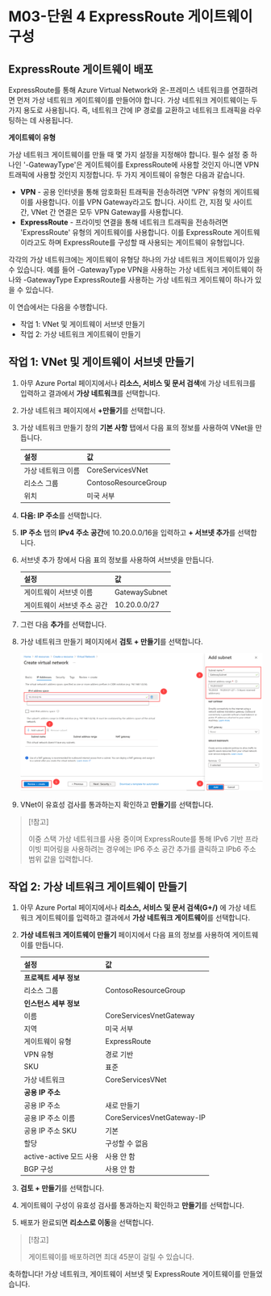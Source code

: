 ﻿---
Exercise:
    title: 'M03-단원 4 ExpressRoute 게이트웨이 구성'
    module: '모듈 - Azure ExpressRoute 설계 및 구현'
---
# M03-단원 4 ExpressRoute 게이트웨이 구성

## ExpressRoute 게이트웨이 배포

ExpressRoute를 통해 Azure Virtual Network와 온-프레미스 네트워크를 연결하려면 먼저 가상 네트워크 게이트웨이를 만들어야 합니다. 가상 네트워크 게이트웨이는 두 가지 용도로 사용됩니다. 즉, 네트워크 간에 IP 경로를 교환하고 네트워크 트래픽을 라우팅하는 데 사용됩니다. 

**게이트웨이 유형**

가상 네트워크 게이트웨이를 만들 때 몇 가지 설정을 지정해야 합니다. 필수 설정 중 하나인 '-GatewayType'은 게이트웨이를 ExpressRoute에 사용할 것인지 아니면 VPN 트래픽에 사용할 것인지 지정합니다. 두 가지 게이트웨이 유형은 다음과 같습니다.

- **VPN** - 공용 인터넷을 통해 암호화된 트래픽을 전송하려면 'VPN' 유형의 게이트웨이를 사용합니다. 이를 VPN Gateway라고도 합니다. 사이트 간, 지점 및 사이트 간, VNet 간 연결은 모두 VPN Gateway를 사용합니다.
- **ExpressRoute** - 프라이빗 연결을 통해 네트워크 트래픽을 전송하려면 'ExpressRoute' 유형의 게이트웨이를 사용합니다. 이를 ExpressRoute 게이트웨이라고도 하며 ExpressRoute를 구성할 때 사용되는 게이트웨이 유형입니다.

각각의 가상 네트워크에는 게이트웨이 유형당 하나의 가상 네트워크 게이트웨이가 있을 수 있습니다. 예를 들어 -GatewayType VPN을 사용하는 가상 네트워크 게이트웨이 하나와 -GatewayType ExpressRoute를 사용하는 가상 네트워크 게이트웨이 하나가 있을 수 있습니다.


이 연습에서는 다음을 수행합니다.

+ 작업 1: VNet 및 게이트웨이 서브넷 만들기
+ 작업 2: 가상 네트워크 게이트웨이 만들기



## 작업 1: VNet 및 게이트웨이 서브넷 만들기

1. 아무 Azure Portal 페이지에서나 **리소스, 서비스 및 문서 검색**에 가상 네트워크를 입력하고 결과에서 **가상 네트워크**를 선택합니다.

2. 가상 네트워크 페이지에서 **+만들기**를 선택합니다.

3. 가상 네트워크 만들기 창의 **기본 사항** 탭에서 다음 표의 정보를 사용하여 VNet을 만듭니다.

   | **설정**          | **값**                        |
   | -------------------- | -------------------------------- |
   | 가상 네트워크 이름 | CoreServicesVNet                 |
   | 리소스 그룹       | ContosoResourceGroup             |
   | 위치             | 미국 서부                          |

4. **다음: IP 주소**를 선택합니다.

5. **IP 주소** 탭의 **IPv4 주소 공간**에 10.20.0.0/16을 입력하고 **+ 서브넷 추가**를 선택합니다. 

6. 서브넷 추가 창에서 다음 표의 정보를 사용하여 서브넷을 만듭니다.

   | **설정**                  | **값**     |
   | ---------------------------- | ------------- |
   | 게이트웨이 서브넷 이름          | GatewaySubnet |
   | 게이트웨이 서브넷 주소 공간 | 10.20.0.0/27  |

7. 그런 다음 **추가**를 선택합니다. 

8. 가상 네트워크 만들기 페이지에서 **검토 + 만들기**를 선택합니다.

   ![Azure Portal - 게이트웨이 서브넷 추가](../media/add-gateway-subnet.png)

9. VNet이 유효성 검사를 통과하는지 확인하고 **만들기**를 선택합니다.

> [!참고]  
>
> 이중 스택 가상 네트워크를 사용 중이며 ExpressRoute를 통해 IPv6 기반 프라이빗 피어링을 사용하려는 경우에는 IP6 주소 공간 추가를 클릭하고 IPb6 주소 범위 값을 입력합니다.

## 작업 2: 가상 네트워크 게이트웨이 만들기

1. 아무 Azure Portal 페이지에서나 **리소스, 서비스 및 문서 검색(G+/)** 에 가상 네트워크 게이트웨이를 입력하고 결과에서 **가상 네트워크 게이트웨이**를 선택합니다.

2. **가상 네트워크 게이트웨이 만들기** 페이지에서 다음 표의 정보를 사용하여 게이트웨이를 만듭니다.

   | **설정**               | **값**                  |
   | ------------------------- | -------------------------- |
   | **프로젝트 세부 정보**       |                            |
   | 리소스 그룹            | ContosoResourceGroup       |
   | **인스턴스 세부 정보**      |                            |
   | 이름                      | CoreServicesVnetGateway    |
   | 지역                    | 미국 서부                    |
   | 게이트웨이 유형              | ExpressRoute               |
   | VPN 유형                  | 경로 기반                |
   | SKU                       | 표준                   |
   | 가상 네트워크           | CoreServicesVNet           |
   | **공용 IP 주소**     |                            |
   | 공용 IP 주소         | 새로 만들기                 |
   | 공용 IP 주소 이름    | CoreServicesVnetGateway-IP |
   | 공용 IP 주소 SKU     | 기본                      |
   | 할당                | 구성할 수 없음           |
   | active-active 모드 사용 | 사용 안 함                   |
   | BGP 구성             | 사용 안 함                   |

3. **검토 + 만들기**를 선택합니다.

4. 게이트웨이 구성이 유효성 검사를 통과하는지 확인하고 **만들기**를 선택합니다.

5. 배포가 완료되면 **리소스로 이동**을 선택합니다.

> [!참고] 
>
> 게이트웨이를 배포하려면 최대 45분이 걸릴 수 있습니다.

축하합니다! 가상 네트워크, 게이트웨이 서브넷 및 ExpressRoute 게이트웨이를 만들었습니다.

